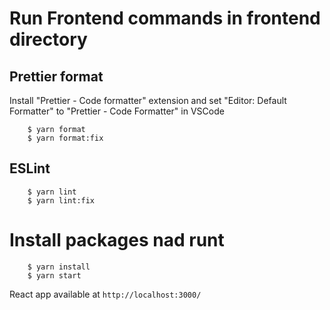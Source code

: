 # Run Frontend commands in frontend directory
## Prettier format
Install "Prettier - Code formatter" extension and set "Editor: Default Formatter" to "Prettier - Code Formatter" in VSCode
```
    $ yarn format
    $ yarn format:fix
```

## ESLint
```
    $ yarn lint
    $ yarn lint:fix
```

# Install packages nad runt
```
    $ yarn install
    $ yarn start
```
React app available at `http://localhost:3000/`
